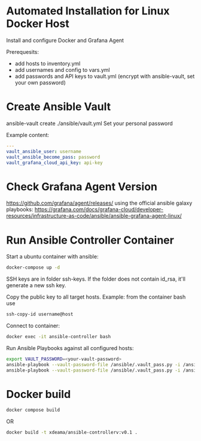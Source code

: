 # Automated Installation for Linux Docker Host
Install and configure Docker and Grafana Agent

Prerequesits:
- add hosts to inventory.yml
- add usernames and config to vars.yml
- add passwords and API keys to vault.yml (encrypt with ansible-vault, set your own password)

# Create Ansible Vault
ansible-vault create ./ansible/vault.yml
Set your personal password

Example content:
```yaml
---
vault_ansible_user: username
vault_ansible_become_pass: password
vault_grafana_cloud_api_key: api-key
```

# Check Grafana Agent Version
https://github.com/grafana/agent/releases/
using the official ansible galaxy playbooks: 
https://grafana.com/docs/grafana-cloud/developer-resources/infrastructure-as-code/ansible/ansible-grafana-agent-linux/


# Run Ansible Controller Container
Start a ubuntu container with ansible:
```bash
docker-compose up -d
```

SSH keys are in folder ssh-keys. If the folder does not contain id_rsa, it'll generate a new ssh key.

Copy the public key to all target hosts. Example: from the container bash use 
```bash
ssh-copy-id username@host
```

Connect to container:
```bash
docker exec -it ansible-controller bash
```

Run Ansible Playbooks against all configured hosts:
```bash
export VAULT_PASSWORD=<your-vault-password>
ansible-playbook --vault-password-file /ansible/.vault_pass.py -i /ansible/inventory.yml /ansible/playbooks/docker-install.yml
ansible-playbook --vault-password-file /ansible/.vault_pass.py -i /ansible/inventory.yml /ansible/playbooks/grafana-agent-install.yml 
```

# Docker build
```bash
docker compose build 
```
OR
```bash
docker build -t xdeama/ansible-controllerv:v0.1 .
```
